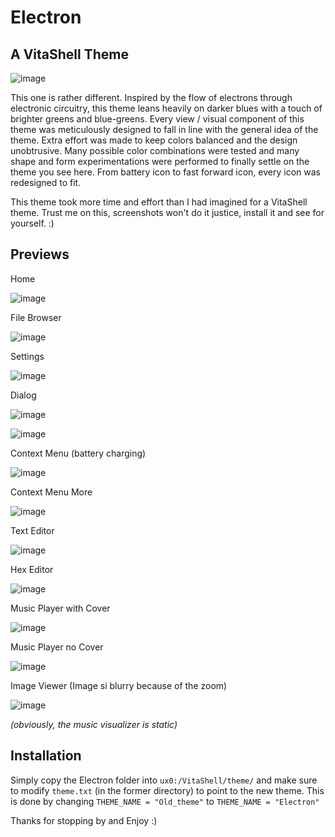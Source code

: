 # Electron
## A VitaShell Theme

![image](ElectronLogo.png)

This one is rather different. Inspired by the flow of electrons through electronic circuitry, this theme leans heavily on darker blues with a touch of brighter greens and blue-greens. Every view / visual component of this theme was meticulously designed to fall in line with the general idea of the theme. Extra effort was made to keep colors balanced and the design unobtrusive. Many possible color combinations were tested and many shape and form experimentations were performed to finally settle on the theme you see here. From battery icon to fast forward icon, every icon was redesigned to fit.

This theme took more time and effort than I had imagined for a VitaShell theme. Trust me on this, screenshots won't do it justice, install it and see for yourself. :)

## Previews

Home

![image](Previews/PreviewHome.jpg)

File Browser

![image](Previews/PreviewGeneral.jpg)

Settings

![image](Previews/PreviewSettings.jpg)

Dialog

![image](Previews/PreviewProgressBar.jpg)

![image](Previews/PreviewFTP.jpg)

Context Menu (battery charging)

![image](Previews/PreviewContext.jpg)

Context Menu More

![image](Previews/PreviewContextMore.jpg)

Text Editor

![image](Previews/PreviewTextEditor.jpg)

Hex Editor

![image](Previews/PreviewHexEditor.jpg)

Music Player with Cover

![image](Previews/PreviewMusicPlayer.jpg)

Music Player no Cover

![image](Previews/PreviewMusicPlayerNoCover.jpg)

Image Viewer (Image si blurry because of the zoom)

![image](Previews/PreviewImageViewer.jpg)

*(obviously, the music visualizer is static)*

## Installation

Simply copy the Electron folder into `ux0:/VitaShell/theme/` and make sure to modify `theme.txt` (in the former directory) to point to the new theme. This is done by changing `THEME_NAME = "Old_theme"` to `THEME_NAME = "Electron"`

Thanks for stopping by and Enjoy :)
